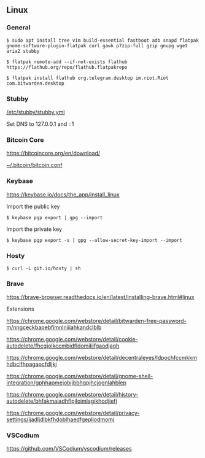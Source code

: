 ## Linux

### General

`$ sudo apt install tree vim build-essential fastboot adb snapd flatpak gnome-software-plugin-flatpak curl gawk p7zip-full gzip gnupg wget aria2 stubby`

`$ flatpak remote-add --if-not-exists flathub https://flathub.org/repo/flathub.flatpakrepo`

`$ flatpak install flathub org.telegram.desktop im.riot.Riot com.bitwarden.desktop`

### Stubby

[/etc/stubby/stubby.yml](/etc/stubby/stubby.yml)

Set DNS to 127.0.0.1 and ::1

### Bitcoin Core

https://bitcoincore.org/en/download/

[~/.bitcoin/bitcoin.conf](~/.bitcoin/bitcoin.conf)

### Keybase

https://keybase.io/docs/the_app/install_linux

Import the public key

`$ keybase pgp export | gpg --import`

Import the private key

`$ keybase pgp export -s | gpg --allow-secret-key-import --import`

### Hosty

`$ curl -L git.io/hosty | sh`

### Brave

https://brave-browser.readthedocs.io/en/latest/installing-brave.html#linux

Extensions

https://chrome.google.com/webstore/detail/bitwarden-free-password-m/nngceckbapebfimnlniiiahkandclblb

https://chrome.google.com/webstore/detail/cookie-autodelete/fhcgjolkccmbidfldomjliifgaodjagh

https://chrome.google.com/webstore/detail/decentraleyes/ldpochfccmkkmhdbclfhpagapcfdljkj

https://chrome.google.com/webstore/detail/gnome-shell-integration/gphhapmejobijbbhgpjhcjognlahblep

https://chrome.google.com/webstore/detail/history-autodelete/bhfakmaiadhflpjloimlagikhodjiefj

https://chrome.google.com/webstore/detail/privacy-settings/ijadljdlbkfhdoblhaedfgepliodmomj

### VSCodium

https://github.com/VSCodium/vscodium/releases
